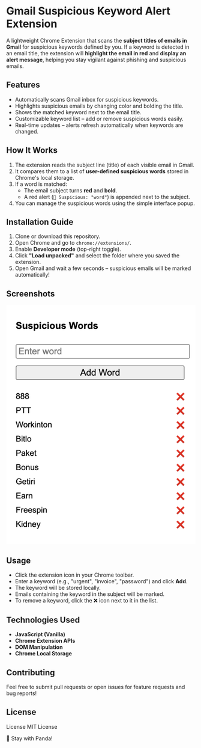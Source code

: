 # Gmail Suspicious Keyword Alert Extension

A lightweight Chrome Extension that scans the **subject titles of emails in Gmail** for suspicious keywords defined by you. If a keyword is detected in an email title, the extension will **highlight the email in red** and **display an alert message**, helping you stay vigilant against phishing and suspicious emails.

## Features

- Automatically scans Gmail inbox for suspicious keywords.
- Highlights suspicious emails by changing color and bolding the title.
- Shows the matched keyword next to the email title.
- Customizable keyword list – add or remove suspicious words easily.
- Real-time updates – alerts refresh automatically when keywords are changed.

## How It Works

1. The extension reads the subject line (title) of each visible email in Gmail.
2. It compares them to a list of **user-defined suspicious words** stored in Chrome's local storage.
3. If a word is matched:
   - The email subject turns **red** and **bold**.
   - A red alert (`🔴 Suspicious: "word"`) is appended next to the subject.
4. You can manage the suspicious words using the simple interface popup.

## Installation Guide

1. Clone or download this repository.
2. Open Chrome and go to `chrome://extensions/`.
3. Enable **Developer mode** (top-right toggle).
4. Click **"Load unpacked"** and select the folder where you saved the extension.
5. Open Gmail and wait a few seconds – suspicious emails will be marked automatically!

## Screenshots

![Screenshot](./screen-shot.png)

## Usage

- Click the extension icon in your Chrome toolbar.
- Enter a keyword (e.g., "urgent", "invoice", "password") and click **Add**.
- The keyword will be stored locally.
- Emails containing the keyword in the subject will be marked.
- To remove a keyword, click the ❌ icon next to it in the list.

## Technologies Used

- **JavaScript (Vanilla)**
- **Chrome Extension APIs**
- **DOM Manipulation**
- **Chrome Local Storage**

## Contributing

Feel free to submit pull requests or open issues for feature requests and bug reports!

## License

License
MIT License

🐼 Stay with Panda!

